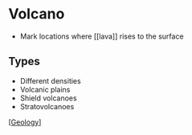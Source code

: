 # Volcano

- Mark locations where [[lava]] rises to the surface

## Types

- Different densities
- Volcanic plains
- Shield volcanoes
- Stratovolcanoes

[[Geology]]

[//begin]: # "Autogenerated link references for markdown compatibility"
[Geology]: geology "Geology"
[//end]: # "Autogenerated link references"